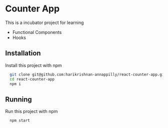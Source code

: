 # Counter App

This is a incubator project for learning

-   Functional Components
-   Hooks

## Installation

Install this project with npm

```bash
  git clone git@github.com:harikrishnan-annappilly/react-counter-app.git
  cd react-counter-app
  npm i
```

## Running

Run this project with npm

```bash
  npm start
```
